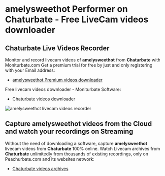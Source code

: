 # amelysweethot Performer on Chaturbate - Free LiveCam videos downloader

## Chaturbate Live Videos Recorder

Monitor and record livecam videos of **amelysweethot** from **Chaturbate** with Moniturbate.com
Get a premium trial for free by just and only registering with your Email address:
* [amelysweethot Premium videos downloader](https://moniturbate.com/request-demo-licence-key.html)

Free livecam videos downloader - Moniturbate Software:
* [Chaturbate videos downloader](https://moniturbate.com/moniturbate-download-software.html)

![amelysweethot livecam videos recorder](https://peachurnet.com/templates/moniturbate-software.png)


## Capture amelysweethot videos from the Cloud and watch your recordings on Streaming

Without the need of downloading a software, capture **amelysweethot** livecam videos from **Chaturbate** 100% online.
Watch Livecam archives from **Chaturbate** unlimitedly from thousands of existing recordings, only on Peachurbate.com and its websites network:
* [Chaturbate videos archives](https://peachurnet.com/)